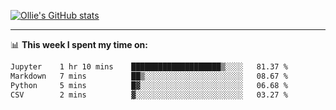 <!--
**icedpanda/icedpanda** is a ✨ _special_ ✨ repository because its `README.md` (this file) appears on your GitHub profile.

Here are some ideas to get you started:

- 🔭 I’m currently working on ...
- 🌱 I’m currently learning ...
- 👯 I’m looking to collaborate on ...
- 🤔 I’m looking for help with ...
- 💬 Ask me about ...
- 📫 How to reach me: ...
- 😄 Pronouns: ...
- ⚡ Fun fact: ...
-->
[![Ollie's GitHub stats](https://github-readme-stats-icedpanda.vercel.app/api?username=icedpanda&count_private=true&show_icons=true)](https://github.com/icedpanda)

---
📊 **This week I spent my time on:**
<!--START_SECTION:waka-->

```txt
Jupyter    1 hr 10 mins    ████████████████████▒░░░░   81.37 %
Markdown   7 mins          ██▒░░░░░░░░░░░░░░░░░░░░░░   08.67 %
Python     5 mins          █▓░░░░░░░░░░░░░░░░░░░░░░░   06.68 %
CSV        2 mins          ▓░░░░░░░░░░░░░░░░░░░░░░░░   03.27 %
```

<!--END_SECTION:waka-->

